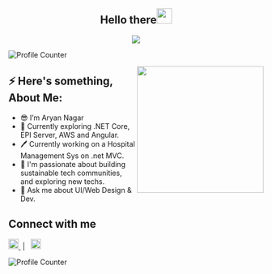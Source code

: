 <h2 align="center">Hello there<img src = "https://github.com/aryannagar/aryannagar/assets/40473422/b61b4022-7c44-43cb-ac42-c9f30914bede" dragabble="false" width = 30px></h2>

<p align="center">
  <img src="https://readme-typing-svg.herokuapp.com?font=Fira+Code&pause=1100&width=500&lines=I'm+Aryan+Nagar.+Software+Developer;Specializing+in+Backend+Development;">
</p>

<p align="left"><img src="https://komarev.com/ghpvc/?username=Aryan-Nagar&label=Profile%20views&color=0e75b6&style=flat" alt="Profile Counter" /></p>

<img  src="https://user-images.githubusercontent.com/105108549/190127191-945c97b4-f2e8-47fe-b1da-ff678d31c0ed.gif" height="250px" align="right" />

<h2>⚡ Here's something, About Me:</h2>
<ul>
  <li>😎 I’m Aryan Nagar</li>  
  <li>🔭 Currently exploring .NET Core, EPI Server, AWS and Angular.</li>  
  <li>🖊️ Currently working on a Hospital Management Sys on .net MVC.</a>  
  <li>🤔 I'm passionate about building sustainable tech communities, and exploring new techs.</li>  
  <li>💬 Ask me about UI/Web Design & Dev.</li>
</ul>

<h2>Connect with me</h3>
<p>
  <a href="https://www.twitter.com/aryannagar27" title="Follow me on twitter" target="/blank">
    <img src="https://github.com/aryannagar/aryannagar/assets/40473422/386c32bf-1d31-41a7-8b13-4b2ba7b58645" width=20 dragabble="false" />
  </a> 
  &nbsp;| &nbsp; 
  <a href="https://www.instagram.com/aryannagar27" target="/blank" title="Follow me on Instagram">
    <img src="https://github.com/aryannagar/aryannagar/assets/40473422/687d9aeb-f3fb-4abd-b40a-3061b4f73336" width=20 dragabble="false" />
  </a>
</p>

<p align="left"><img src="https://komarev.com/ghpvc/?username=Aryan-Nagar&label=Profile%20views&color=0e75b6&style=flat" alt="Profile Counter" /></p>
